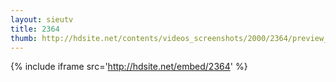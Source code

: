 ```yaml
---
layout: sieutv
title: 2364
thumb: http://hdsite.net/contents/videos_screenshots/2000/2364/preview_360p.mp4.jpg
---
```

{% include iframe src='http://hdsite.net/embed/2364' %}
 
